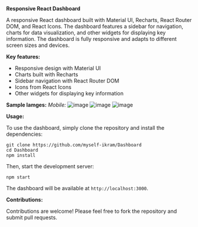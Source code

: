 **Responsive React Dashboard**

A responsive React dashboard built with Material UI, Recharts, React Router DOM, and React Icons. The dashboard features a sidebar for navigation, charts for data visualization, and other widgets for displaying key information. The dashboard is fully responsive and adapts to different screen sizes and devices.

**Key features:**

* Responsive design with Material UI
* Charts built with Recharts
* Sidebar navigation with React Router DOM
* Icons from React Icons
* Other widgets for displaying key information

**Sample Iamges:**
*Mobile:*
![image](https://github.com/Myself-Ikram/Dashboard/assets/97652328/3c934765-b960-429a-9455-e653f2520f40)
![image](https://github.com/Myself-Ikram/Dashboard/assets/97652328/2bebd1a7-3589-4fa9-acd6-9323999c32a6)
![image](https://github.com/Myself-Ikram/Dashboard/assets/97652328/d17fb8ad-fc1c-4c56-b921-675822ab743f)


**Usage:**

To use the dashboard, simply clone the repository and install the dependencies:

```
git clone https://github.com/myself-ikram/Dashboard
cd Dashboard
npm install
```

Then, start the development server:

```
npm start
```

The dashboard will be available at `http://localhost:3000`.

**Contributions:**

Contributions are welcome! Please feel free to fork the repository and submit pull requests.
